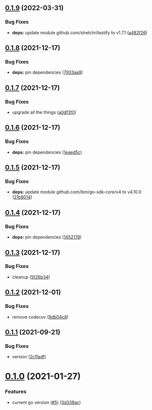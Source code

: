 ## [0.1.9](https://github.com/IBM/sql-query-go-sdk/compare/v0.1.8...v0.1.9) (2022-03-31)


### Bug Fixes

* **deps:** update module github.com/stretchr/testify to v1.7.1 ([a482f26](https://github.com/IBM/sql-query-go-sdk/commit/a482f26a3f0af76572efe19e1d78168da40eab22))

## [0.1.8](https://github.com/IBM/sql-query-go-sdk/compare/v0.1.7...v0.1.8) (2021-12-17)


### Bug Fixes

* **deps:** pin dependencies ([7933aa9](https://github.com/IBM/sql-query-go-sdk/commit/7933aa9383443199402ba017d43f240aa4bd4237))

## [0.1.7](https://github.com/IBM/sql-query-go-sdk/compare/v0.1.6...v0.1.7) (2021-12-17)


### Bug Fixes

* upgrade all the things ([a0df3f0](https://github.com/IBM/sql-query-go-sdk/commit/a0df3f0358726d3086f204252d822368ce2321f1))

## [0.1.6](https://github.com/IBM/sql-query-go-sdk/compare/v0.1.5...v0.1.6) (2021-12-17)


### Bug Fixes

* **deps:** pin dependencies ([1eaed5c](https://github.com/IBM/sql-query-go-sdk/commit/1eaed5cb94c342991b00067f552163c105c0bc6e))

## [0.1.5](https://github.com/IBM/sql-query-go-sdk/compare/v0.1.4...v0.1.5) (2021-12-17)


### Bug Fixes

* **deps:** update module github.com/ibm/go-sdk-core/v4 to v4.10.0 ([21b8014](https://github.com/IBM/sql-query-go-sdk/commit/21b8014058acf6880b4c1ea1659b8b6c10a32b9a))

## [0.1.4](https://github.com/IBM/sql-query-go-sdk/compare/v0.1.3...v0.1.4) (2021-12-17)


### Bug Fixes

* **deps:** pin dependencies ([1452178](https://github.com/IBM/sql-query-go-sdk/commit/1452178c8e57005d9479f84464947c0ced3e1d19))

## [0.1.3](https://github.com/IBM/sql-query-go-sdk/compare/v0.1.2...v0.1.3) (2021-12-17)


### Bug Fixes

* cleanup ([5f26b34](https://github.com/IBM/sql-query-go-sdk/commit/5f26b34660e6069262dfec2828c4e8ff9ecc57db))

## [0.1.2](https://github.com/IBM/sql-query-go-sdk/compare/v0.1.1...v0.1.2) (2021-12-01)


### Bug Fixes

* remove codecov ([9db04c8](https://github.com/IBM/sql-query-go-sdk/commit/9db04c81169d3fd9b0bcf95e15b589d141c9be0f))

## [0.1.1](https://github.com/IBM/sql-query-go-sdk/compare/v0.1.0...v0.1.1) (2021-09-21)


### Bug Fixes

* version ([2c1fadf](https://github.com/IBM/sql-query-go-sdk/commit/2c1fadfb37c8ee3eeddec9cea621a75b0a3da137))

# [0.1.0](https://github.com/IBM/sql-query-go-sdk/compare/v0.0.1...v0.1.0) (2021-01-27)


### Features

* current go version ([#5](https://github.com/IBM/sql-query-go-sdk/issues/5)) ([3d338ac](https://github.com/IBM/sql-query-go-sdk/commit/3d338ac341bbbbee9a4874713daa0df275708efb))
